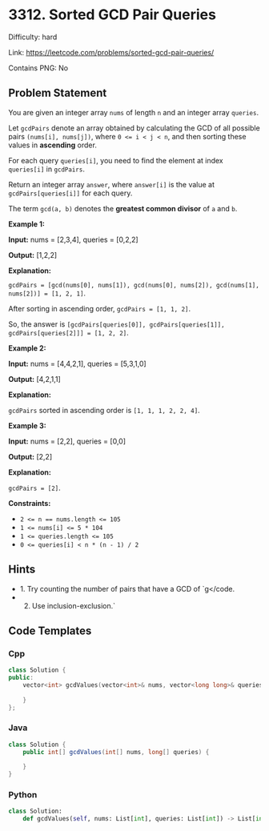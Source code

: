 # 3312. Sorted GCD Pair Queries

Difficulty: hard

Link: https://leetcode.com/problems/sorted-gcd-pair-queries/

Contains PNG: No

## Problem Statement

You are given an integer array `nums` of length `n` and an integer array `queries`.

Let `gcdPairs` denote an array obtained by calculating the GCD of all possible pairs `(nums[i], nums[j])`, where `0 <= i < j < n`, and then sorting these values in **ascending** order.

For each query `queries[i]`, you need to find the element at index `queries[i]` in `gcdPairs`.

Return an integer array `answer`, where `answer[i]` is the value at `gcdPairs[queries[i]]` for each query.

The term `gcd(a, b)` denotes the **greatest common divisor** of `a` and `b`.

**Example 1:**

**Input:** nums \= \[2,3,4], queries \= \[0,2,2]

**Output:** \[1,2,2]

**Explanation:**

`gcdPairs = [gcd(nums[0], nums[1]), gcd(nums[0], nums[2]), gcd(nums[1], nums[2])] = [1, 2, 1]`.

After sorting in ascending order, `gcdPairs = [1, 1, 2]`.

So, the answer is `[gcdPairs[queries[0]], gcdPairs[queries[1]], gcdPairs[queries[2]]] = [1, 2, 2]`.

**Example 2:**

**Input:** nums \= \[4,4,2,1], queries \= \[5,3,1,0]

**Output:** \[4,2,1,1]

**Explanation:**

`gcdPairs` sorted in ascending order is `[1, 1, 1, 2, 2, 4]`.

**Example 3:**

**Input:** nums \= \[2,2], queries \= \[0,0]

**Output:** \[2,2]

**Explanation:**

`gcdPairs = [2]`.

**Constraints:**

* `2 <= n == nums.length <= 105`
* `1 <= nums[i] <= 5 * 104`
* `1 <= queries.length <= 105`
* `0 <= queries[i] < n * (n - 1) / 2`

## Hints

- 1\. Try counting the number of pairs that have a GCD of `g</code.
- 2. Use inclusion-exclusion.`

## Code Templates

### Cpp
```cpp
class Solution {
public:
    vector<int> gcdValues(vector<int>& nums, vector<long long>& queries) {
        
    }
};
```

### Java
```java
class Solution {
    public int[] gcdValues(int[] nums, long[] queries) {
        
    }
}
```

### Python
```python
class Solution:
    def gcdValues(self, nums: List[int], queries: List[int]) -> List[int]:
        
```

